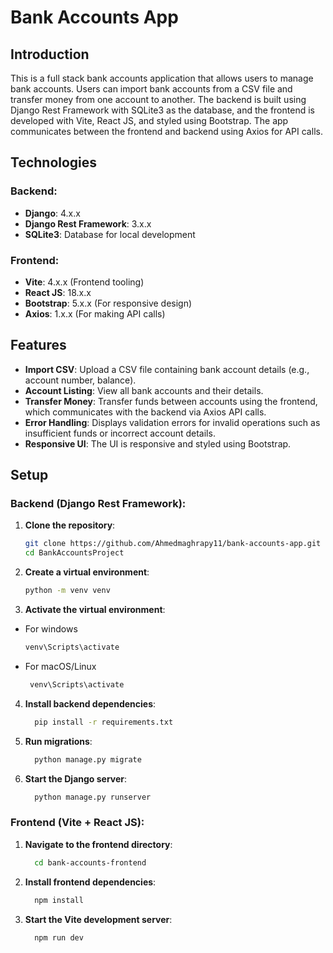 # Bank Accounts App

## Introduction
This is a full stack bank accounts application that allows users to manage bank accounts. Users can import bank accounts from a CSV file and transfer money from one account to another. The backend is built using Django Rest Framework with SQLite3 as the database, and the frontend is developed with Vite, React JS, and styled using Bootstrap. The app communicates between the frontend and backend using Axios for API calls.

## Technologies

### Backend:
- **Django**: 4.x.x
- **Django Rest Framework**: 3.x.x
- **SQLite3**: Database for local development

### Frontend:
- **Vite**: 4.x.x (Frontend tooling)
- **React JS**: 18.x.x
- **Bootstrap**: 5.x.x (For responsive design)
- **Axios**: 1.x.x (For making API calls)

## Features
- **Import CSV**: Upload a CSV file containing bank account details (e.g., account number, balance).
- **Account Listing**: View all bank accounts and their details.
- **Transfer Money**: Transfer funds between accounts using the frontend, which communicates with the backend via Axios API calls.
- **Error Handling**: Displays validation errors for invalid operations such as insufficient funds or incorrect account details.
- **Responsive UI**: The UI is responsive and styled using Bootstrap.

## Setup

### Backend (Django Rest Framework):
1. **Clone the repository**:
   ```bash
   git clone https://github.com/Ahmedmaghrapy11/bank-accounts-app.git
   cd BankAccountsProject
   ```

2. **Create a virtual environment**:
   ```bash
   python -m venv venv
   ```
   
3. **Activate the virtual environment**:
  - For windows
     ```bash
     venv\Scripts\activate
     ```
  - For macOS/Linux
      ```bash
       venv\Scripts\activate
      ```

4. **Install backend dependencies**:
   ```bash
     pip install -r requirements.txt
   ```
   
5. **Run migrations**:
   ```bash
     python manage.py migrate
   ```

6. **Start the Django server**:
   ```bash
     python manage.py runserver
   ```

### Frontend (Vite + React JS):

1. **Navigate to the frontend directory**:
   ```bash
     cd bank-accounts-frontend
   ```
   
2. **Install frontend dependencies**:
   ```bash
     npm install
   ```

3. **Start the Vite development server**:
   ```bash
     npm run dev
   ```
